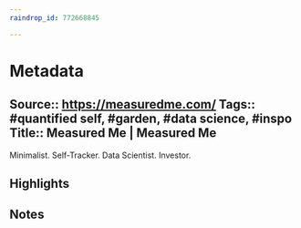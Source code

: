 ```yaml
---
raindrop_id: 772668845

---
```


# Metadata
Source:: https://measuredme.com/
Tags:: #quantified self, #garden, #data science, #inspo
Title:: Measured Me | Measured Me
---

Minimalist. Self-Tracker. Data Scientist. Investor.

## Highlights
## Notes
